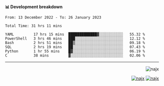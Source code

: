 <b>📊 Development breakdown</b>
<!--START_SECTION:waka-->

```text
From: 13 December 2022 - To: 26 January 2023

Total Time: 31 hrs 11 mins

YAML         17 hrs 15 mins  █████████████▓░░░░░░░░░░░   55.32 %
PowerShell   3 hrs 46 mins   ███░░░░░░░░░░░░░░░░░░░░░░   12.12 %
Bash         2 hrs 51 mins   ██▒░░░░░░░░░░░░░░░░░░░░░░   09.18 %
SQL          2 hrs 19 mins   ██░░░░░░░░░░░░░░░░░░░░░░░   07.43 %
Python       1 hr 55 mins    █▓░░░░░░░░░░░░░░░░░░░░░░░   06.19 %
C            38 mins         ▓░░░░░░░░░░░░░░░░░░░░░░░░   02.06 %
```

<!--END_SECTION:waka-->
-----
<p align="right">
  <img src="https://komarev.com/ghpvc/?username=najx&label=GitHub%20Profile%20Views&color=yellow&style=flat" alt="najx" />
</p align="center">
<p align="right">
  <a href="https://www.linkedin.com/in/abdx"><img src="https://img.shields.io/badge/LinkedIn--_.svg?style=social&logo=linkedin" alt="najx"></a>
  <a href="https://stackoverflow.com/users/19588110/najim-abdelmoula"><img src="https://img.shields.io/badge/Stack Overflow--_.svg?style=social&logo=stackoverflow" alt="najx"></a>
</p align="center">
